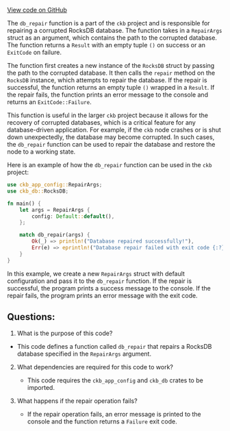 [View code on GitHub](https://github.com/nervosnetwork/ckb/blob/develop/ckb-bin/src/subcommand/db_repair.rs)

The `db_repair` function is a part of the `ckb` project and is responsible for repairing a corrupted RocksDB database. The function takes in a `RepairArgs` struct as an argument, which contains the path to the corrupted database. The function returns a `Result` with an empty tuple `()` on success or an `ExitCode` on failure.

The function first creates a new instance of the `RocksDB` struct by passing the path to the corrupted database. It then calls the `repair` method on the `RocksDB` instance, which attempts to repair the database. If the repair is successful, the function returns an empty tuple `()` wrapped in a `Result`. If the repair fails, the function prints an error message to the console and returns an `ExitCode::Failure`.

This function is useful in the larger `ckb` project because it allows for the recovery of corrupted databases, which is a critical feature for any database-driven application. For example, if the `ckb` node crashes or is shut down unexpectedly, the database may become corrupted. In such cases, the `db_repair` function can be used to repair the database and restore the node to a working state.

Here is an example of how the `db_repair` function can be used in the `ckb` project:

```rust
use ckb_app_config::RepairArgs;
use ckb_db::RocksDB;

fn main() {
    let args = RepairArgs {
        config: Default::default(),
    };

    match db_repair(args) {
        Ok(_) => println!("Database repaired successfully!"),
        Err(e) => eprintln!("Database repair failed with exit code {:?}", e),
    }
}
```

In this example, we create a new `RepairArgs` struct with default configuration and pass it to the `db_repair` function. If the repair is successful, the program prints a success message to the console. If the repair fails, the program prints an error message with the exit code.
## Questions:
 1. What is the purpose of this code?
   - This code defines a function called `db_repair` that repairs a RocksDB database specified in the `RepairArgs` argument.

2. What dependencies are required for this code to work?
   - This code requires the `ckb_app_config` and `ckb_db` crates to be imported.

3. What happens if the repair operation fails?
   - If the repair operation fails, an error message is printed to the console and the function returns a `Failure` exit code.
